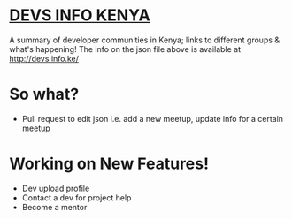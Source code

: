 # [DEVS INFO KENYA](http://devs.info.ke/)

A summary of developer communities in Kenya; links to different groups & what's happening! The info on the json file above is available at http://devs.info.ke/


# So what?
 - Pull request to edit json i.e. add a new meetup, update info for a certain meetup

# Working on New Features!

  - Dev upload profile
  - Contact a dev for project help
  - Become a mentor

